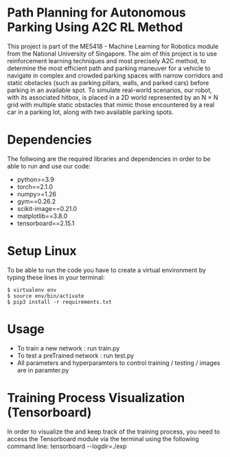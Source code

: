 # Path Planning for Autonomous Parking Using A2C RL Method

This project is part of the ME5418 - Machine Learning for Robotics module from the National University of Singapore. The aim of this project is to use reinforcement learning techniques and most precisely A2C method, to determine the most efficient path and parking maneuver for a vehicle to navigate in complex and crowded parking spaces with narrow corridors and static obstacles (such as parking pillars, walls, and parked cars) before parking in an available spot. To simulate real-world scenarios, our robot, with its associated hitbox, is placed in a 2D world represented by an N × N grid with multiple static obstacles that mimic those encountered by a real car in a parking lot, along with two available parking spots.

# Dependencies

The follwoing are the required libraries and dependencies in order to be able to run and use our code:

* python>=3.9
* torch==2.1.0
* numpy>=1.26
* gym==0.26.2
* scikit-image==0.21.0
* matplotlib==3.8.0
* tensorboard==2.15.1

# Setup Linux

To be able to run the code you have to create a virtual environment by typing these lines in your terminal:
```
$ virtualenv env
$ source env/bin/activate
$ pip3 install -r requirements.txt
```
# Usage

* To train a new network : run train.py
* To test a preTrained network : run test.py
* All parameters and hyperparamters to control training / testing / images are in paramter.py

# Training Process Visualization (Tensorboard)

In order to visualize the and keep track of the training process, you need to  access the Tensorboard module via the terminal using the following command line:
tensorboard --logdir=./exp
